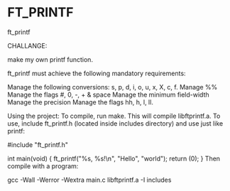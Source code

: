 # FT_PRINTF

ft_printf

CHALLANGE:

  make my own printf function.

ft_printf must achieve the following mandatory requirements:

Manage the following conversions: s, p, d, i, o, u, x, X, c, f.
Manage %%
Manage the flags #, 0, -, + & space
Manage the minimum field-width
Manage the precision
Manage the flags hh, h, l, ll.


Using the project:
To compile, run make. This will compile libftprintf.a. To use, include ft_printf.h (located inside includes directory) and use just like printf:

#include "ft_printf.h"

int				main(void)
{
	ft_printf("%s, %s!\n", "Hello", "world");
	return (0);
}
Then compile with a program:

gcc -Wall -Werror -Wextra main.c libftprintf.a -I includes
